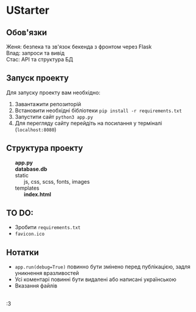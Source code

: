 # UStarter
## Обов'язки
Женя: безпека та зв'язок бекенда з фронтом через Flask <br>
Влад: запроси та вивід <br>
Стас: API та структура БД <br>

## Запуск проекту
Для запуску проекту вам необхідно:
 1. Завантажити репозиторій
 2. Встановити необхідні бібліотеки `pip install -r requirements.txt`
 3. Запустити сайт `python3 app.py`
 4. Для перегляду сайту перейдіть на посилання у терміналі (`localhost:8080`)

## Структура проекту
<ul class="project-tree" style="list-style-type:none;margin: 0">
    <li><span><b>app.py</b></span></li>
    <li><span><b>database.db</b></span></li>
    <li>
        <span>static</span>
        <ul style="list-style-type:none;margin: 0">
            <li><span>js, css, scss, fonts, images</span></li>
            <!--li><span>js</span></li>
            <li><span>css</span></li>
            <li><span>scss</span></li>
            <li><span>fonts</span></li>
            <li><span>images</span></li-->
        </ul>
    </li>
    <li>
        <span>templates</span>
        <ul style="list-style-type:none;margin: 0">
            <li><span><b>index.html</b></span></li>
        </ul>
    </li>
</ul>

## TO DO:
- Зробити `requirements.txt`
- `favicon.ico`

## Нотатки
- `app.run(debug=True)` повинно бути змінено перед публікацією, задля уникнення вразливостей
- Усі коментарі повинні бути видалені або написані українською
- Вказання файлів

<br>:3